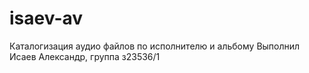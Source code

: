 # isaev-av
Каталогизация аудио файлов по исполнителю и альбому
Выполнил Исаев Александр, группа з23536/1
